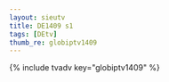 ```yaml
--- 
layout: sieutv
title: DE1409 s1
tags: [DEtv]
thumb_re: globiptv1409
---
```

{% include tvadv key="globiptv1409" %} 
